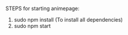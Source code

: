 STEPS for starting animepage:


1. sudo npm install (To install all dependencies)
2. sudo npm start
